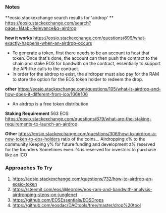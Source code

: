 ### Notes
**eosio.stackexchange search results for 'airdrop'  **
https://eosio.stackexchange.com/search?page=1&tab=Relevance&q=airdrop

**how it works**
https://eosio.stackexchange.com/questions/699/what-exactly-happens-when-an-airdrop-occurs
* To generate a token, first there needs to be an account to host that token. Once that's done, the account can then push the contract to the chain and stake EOS for bandwith on the contract, essentially to support the API-like calls to the contract.
* In order for the airdrop to exist, the airdroper must also pay for the RAM to store the option for the EOS token holder to redeem the drop.

**other**
https://eosio.stackexchange.com/questions/105/what-is-airdrop-and-how-does-it-different-from-ico/106#106
* An airdrop is a free token distribution

**Staking Requirement**
563 EOS
https://eosio.stackexchange.com/questions/679/what-are-the-staking-requirements-to-launch-an-airdrop

**Other**
https://eosio.stackexchange.com/questions/306/how-to-airdrop-a-new-token-to-eos-holders
ratio of the coins...
Airdropping x% to the community
Keeping y% for future funding and development
z% reserved for the founders
Sometimes even i% is reserved for investors to purchase like an ICO


### Approaches To Try
1. https://eosio.stackexchange.com/questions/732/how-to-airdrop-an-eosio-token
2. https://steemit.com/eos/@leordev/eos-ram-and-bandwith-analysis-airdropping-steps-on-junglenet
3. https://github.com/EOSEssentials/EOSDrops
4. https://github.com/eosdac/DACtools/tree/master/drop%20tool





